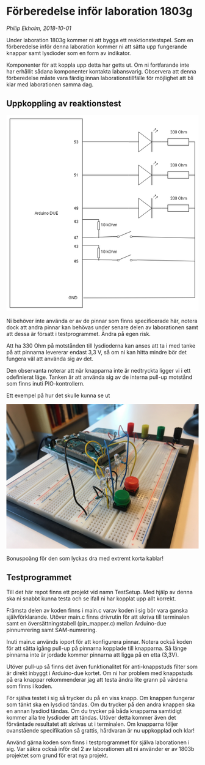 # Förberedelse inför laboration 1803g

*Philip Ekholm, 2018-10-01*

Under laboration 1803g kommer ni att bygga ett reaktionstestspel. Som en förberedelse inför denna laboration kommer ni att sätta upp fungerande knappar samt lysdioder som en form av indikator.

Komponenter för att koppla upp detta har getts ut. Om ni fortfarande inte har erhållit sådana komponenter kontakta labansvarig. Observera att denna förberedelse måste vara färdig innan laborationstillfälle för möjlighet att bli klar med laborationen samma dag.

## Uppkoppling av reaktionstest

![Reaktionstest kopplingsschema](reaction-board.png)

Ni behöver inte använda er av de pinnar som finns specificerade här, notera dock att andra pinnar kan behövas under senare delen av laborationen samt att dessa är försatt i testprogrammet. Ändra på egen risk.

Att ha 330 Ohm på motstånden till lysdioderna kan anses att ta i med tanke på att pinnarna levererar endast 3,3 V, så om ni kan hitta mindre bör det fungera väl att använda sig av det.

Den observanta noterar att när knapparna inte är nedtryckta ligger vi i ett odefinierat läge. Tanken är att använda sig av de interna pull-up motstånd som finns inuti PIO-kontrollern. 

Ett exempel på hur det skulle kunna se ut

![Exempel reaktionstest](exempel-reaktionstest.jpg)

Bonuspoäng för den som lyckas dra med extremt korta kablar!

## Testprogrammet

Till det här repot finns ett projekt vid namn TestSetup. Med hjälp av denna ska ni snabbt kunna testa och se ifall ni har kopplat upp allt korrekt. 

Främsta delen av koden finns i main.c varav koden i sig bör vara ganska självförklarande. Utöver main.c finns drivrutin för att skriva till terminalen samt en översättningstabell (pin_mapper.c) mellan Arduino-due pinnumrering samt SAM-numrering. 

Inuti main.c används ioport för att konfigurera pinnar. Notera också koden för att sätta igång pull-up på pinnarna kopplade till knapparna. Så länge pinnarna inte är jordade kommer pinnarna att ligga på en etta (3,3V).

Utöver pull-up så finns det även funktionalitet för anti-knappstuds filter som är direkt inbyggt i Arduino-due kortet. Om ni har problem med knappstuds på era knappar rekommenderar jag att testa ändra lite grann på värdena som finns i koden.

För själva testet i sig så trycker du på en viss knapp. Om knappen fungerar som tänkt ska en lysdiod tändas. Om du trycker på den andra knappen ska en annan lysdiod tändas. Om du trycker på båda knapparna samtidigt kommer alla tre lysdioder att tändas. Utöver detta kommer även det förväntade resultatet att skrivas ut i terminalen. Om knapparna följer ovanstående specifikation så grattis, hårdvaran är nu uppkopplad och klar!

Använd gärna koden som finns i testprogrammet för själva laborationen i sig. Var säkra också inför del 2 av laborationen att ni använder er av 1803b projektet som grund för erat nya projekt.





